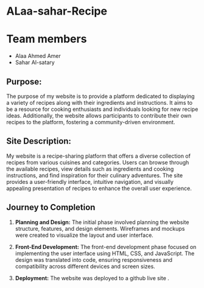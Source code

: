# ALaa-sahar-Recipe
# Team members

 - Alaa Ahmed Amer
 - Sahar Al-satary

## **Purpose:** 

The purpose of my website is to provide a platform dedicated to displaying a variety of recipes along with their ingredients and instructions. It aims to be a resource for cooking enthusiasts and individuals looking for new recipe ideas. Additionally, the website allows participants to contribute their own recipes to the platform, fostering a community-driven environment.

## **Site Description:**

My website is a recipe-sharing platform that offers a diverse collection of recipes from various cuisines and categories. Users can browse through the available recipes, view details such as ingredients and cooking instructions, and find inspiration for their culinary adventures. The site provides a user-friendly interface, intuitive navigation, and visually appealing presentation of recipes to enhance the overall user experience.

## Journey to Completion

1.  **Planning and Design:** The initial phase involved planning the website structure, features, and design elements. Wireframes and mockups were created to visualize the layout and user interface.
    
2.  **Front-End Development:** The front-end development phase focused on implementing the user interface using HTML, CSS, and JavaScript. The design was translated into code, ensuring responsiveness and compatibility across different devices and screen sizes.
3. **Deployment:** The website was deployed to a github live site .

